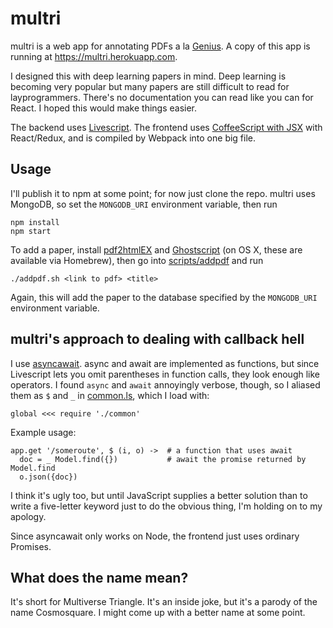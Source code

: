 # multri

multri is a web app for annotating PDFs a la
[Genius](http://genius.com). A copy of this app is running at
https://multri.herokuapp.com.

I designed this with deep learning papers in mind. Deep learning is
becoming very popular but many papers are still difficult to read for
layprogrammers. There's no documentation you can read like you can for
React. I hoped this would make things easier.

The backend uses [Livescript](http://livescript.net/). The frontend
uses [CoffeeScript with JSX](https://github.com/jsdf/coffee-react)
with React/Redux, and is compiled by Webpack into one big file.

## Usage

I'll publish it to npm at some point; for now just clone the repo. multri
uses MongoDB, so set the `MONGODB_URI` environment variable, then run

```
npm install
npm start
```

To add a paper, install
[pdf2htmlEX](https://github.com/coolwanglu/pdf2htmlEX) and
[Ghostscript](http://www.ghostscript.com/) (on OS X, these are
available via Homebrew), then go into [scripts/addpdf](scripts/addpdf)
and run

```
./addpdf.sh <link to pdf> <title>
```

Again, this will add the paper to the database specified by the
`MONGODB_URI` environment variable.

## multri's approach to dealing with callback hell

I use [asyncawait](https://www.npmjs.com/package/asyncawait). async
and await are implemented as functions, but since Livescript lets you
omit parentheses in function calls, they look enough like operators.
I found `async` and `await` annoyingly verbose, though, so I
aliased them as `$` and `_` in [common.ls](common.ls), which I load
with:

```livescript
global <<< require './common'
```

Example usage:

```livescript
app.get '/someroute', $ (i, o) ->  # a function that uses await
  doc = _ Model.find({})           # await the promise returned by Model.find
  o.json({doc})
```

I think it's ugly too, but until JavaScript supplies a better solution
than to write a five-letter keyword just to do the obvious thing, I'm
holding on to my apology.

Since asyncawait only works on Node, the frontend just uses ordinary
Promises.

## What does the name mean?

It's short for Multiverse Triangle. It's an inside joke, but it's
a parody of the name Cosmosquare. I might come up with a better name
at some point.
